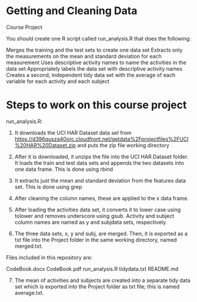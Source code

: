 # Getting and Cleaning Data
Course Project

You should create one R script called run_analysis.R that does the following:

Merges the training and the test sets to create one data set
Extracts only the measurements on the mean and standard deviation for each measurement
Uses descriptive activity names to name the activities in the data set
Appropriately labels the data set with descriptive activity names
Creates a second, independent tidy data set with the average of each variable for each activity and each subject

# Steps to work on this course project

run_analysis.R:

1. It downloads the UCI HAR Dataset data set from 
https://d396qusza40orc.cloudfront.net/getdata%2Fprojectfiles%2FUCI%20HAR%20Dataset.zip and puts the zip file working directory

2. After it is downloaded, it unzips the file into the UCI HAR Dataset folder. It loads the train and test data sets and appends the two datasets into one data frame. This is done using rbind

3. It extracts just the mean and standard deviation from the features data set. This is done using grep

4. After cleaning the column names, these are applied to the x data frame.

5. After loading the activities data set, it converts it to lower case using tolower and removes underscore using gsub. Activity and subject column names are named as y and subjdata sets, respectively.

6. The three data sets, x, y and subj, are merged. Then, it is exported as a txt file into the Project folder in the same working directory, named merged.txt.

Files included in this repository are:

CodeBook.docx
CodeBook.pdf
run_analysis.R
tidydata.txt
README.md

7. The mean of activities and subjects are created into a separate tidy data set which is exported into the Project folder as txt file; this is named average.txt.

